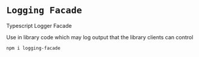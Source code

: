 # `Logging Facade`
Typescript Logger Facade

Use in library code which may log output that the library clients can control

```bash
npm i logging-facade
```
